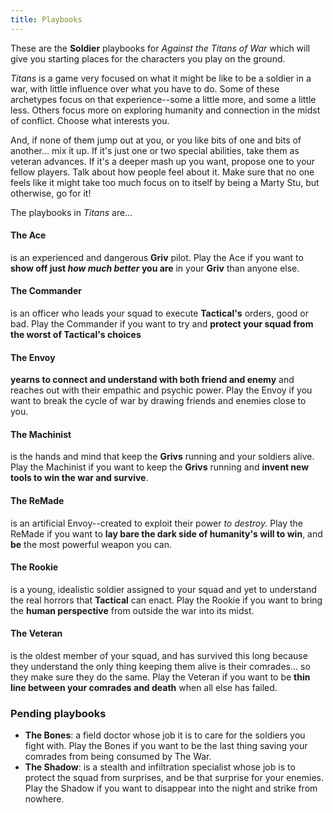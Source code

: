 ```yaml
---
title: Playbooks
---
```


These are the **Soldier** playbooks for _Against the Titans of War_ which will
give you starting places for the characters you play on the ground.

_Titans_ is a game very focused on what it might be like to be a soldier in a
war, with little influence over what you have to do. Some of these archetypes
focus on that experience--some a little more, and some a little less. Others
focus more on exploring humanity and connection in the midst of conflict. Choose
what interests you.

And, if none of them jump out at you, or you like bits of one and bits of
another... mix it up. If it's just one or two special abilities, take them as
veteran advances. If it's a deeper mash up you want, propose one to your fellow
players. Talk about how people feel about it. Make sure that no one feels like
it might take too much focus on to itself by being a Marty Stu, but otherwise,
go for it!

The playbooks in _Titans_ are...

#### The Ace

is an experienced and dangerous **Griv** pilot. Play the Ace if you want
to **show off just _how much better_ you are** in your **Griv** than anyone
else.

#### The Commander

is an officer who leads your squad to execute **Tactical's**
orders, good or bad. Play the Commander if you want to try and **protect your
squad from the worst of Tactical's choices**

#### The Envoy

**yearns to connect and understand with both friend and enemy**
and reaches out with their empathic and psychic power. Play the Envoy if you
want to break the cycle of war by drawing friends and
enemies close to you.

#### The Machinist

is the hands and mind that keep the **Grivs** running and your
soldiers alive. Play the Machinist if you want to keep the **Grivs** running
and **invent new tools to win the war and survive**.

#### The ReMade

is an artificial Envoy--created to exploit their power _to
destroy._ Play the ReMade if you want to **lay bare the dark side of
humanity's will to win**, and **be** the most powerful weapon you can.

#### The Rookie

is a young, idealistic soldier assigned to your squad and yet to understand the
real horrors that **Tactical** can enact. Play the Rookie if you want to bring
the **human perspective** from outside the war into its midst.

#### The Veteran

is the oldest member of your squad, and has survived this long because they
understand the only thing keeping them alive is their comrades... so they make
sure they do the same. Play the Veteran if you want to be **thin line between your
comrades and death** when all else has failed.


### Pending playbooks

- **The Bones**: a field doctor whose job it is to care for the soldiers you
    fight with. Play the Bones if you want to be the last thing saving your
    comrades from being consumed by The War.
- **The Shadow**: is a stealth and infiltration specialist whose job is to
    protect the squad from surprises, and be that surprise for your enemies.
    Play the Shadow if you want to disappear into the night and strike from
    nowhere.

